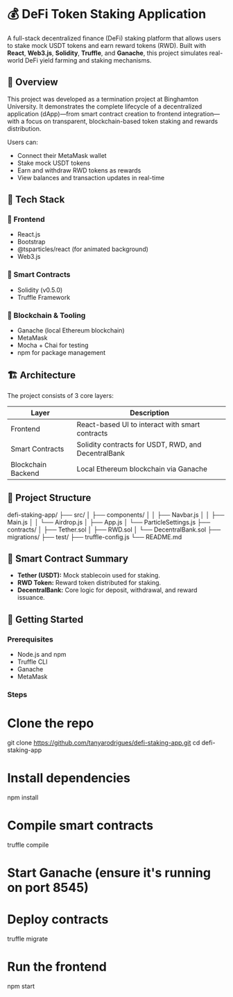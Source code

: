 # 💰 DeFi Token Staking Application

A full-stack decentralized finance (DeFi) staking platform that allows users to stake mock USDT tokens and earn reward tokens (RWD). Built with **React**, **Web3.js**, **Solidity**, **Truffle**, and **Ganache**, this project simulates real-world DeFi yield farming and staking mechanisms.

## 📌 Overview

This project was developed as a termination project at Binghamton University. It demonstrates the complete lifecycle of a decentralized application (dApp)—from smart contract creation to frontend integration—with a focus on transparent, blockchain-based token staking and rewards distribution.

Users can:

- Connect their MetaMask wallet
- Stake mock USDT tokens
- Earn and withdraw RWD tokens as rewards
- View balances and transaction updates in real-time

## 🧱 Tech Stack

### 🔹 Frontend
- React.js
- Bootstrap
- @tsparticles/react (for animated background)
- Web3.js

### 🔹 Smart Contracts
- Solidity (v0.5.0)
- Truffle Framework

### 🔹 Blockchain & Tooling
- Ganache (local Ethereum blockchain)
- MetaMask
- Mocha + Chai for testing
- npm for package management

## 🏗️ Architecture

The project consists of 3 core layers:

| Layer         | Description |
|---------------|-------------|
| Frontend      | React-based UI to interact with smart contracts |
| Smart Contracts | Solidity contracts for USDT, RWD, and DecentralBank |
| Blockchain Backend | Local Ethereum blockchain via Ganache |

## 📂 Project Structure

defi-staking-app/
├── src/
│ ├── components/
│ │ ├── Navbar.js
│ │ ├── Main.js
│ │ └── Airdrop.js
│ ├── App.js
│ └── ParticleSettings.js
├── contracts/
│ ├── Tether.sol
│ ├── RWD.sol
│ └── DecentralBank.sol
├── migrations/
├── test/
├── truffle-config.js
└── README.md


## 🔐 Smart Contract Summary

- **Tether (USDT):** Mock stablecoin used for staking.
- **RWD Token:** Reward token distributed for staking.
- **DecentralBank:** Core logic for deposit, withdrawal, and reward issuance.

## 🚀 Getting Started

### Prerequisites

- Node.js and npm
- Truffle CLI
- Ganache
- MetaMask

### Steps

# Clone the repo
git clone https://github.com/tanyarodrigues/defi-staking-app.git
cd defi-staking-app

# Install dependencies
npm install

# Compile smart contracts
truffle compile

# Start Ganache (ensure it's running on port 8545)

# Deploy contracts
truffle migrate

# Run the frontend
npm start
